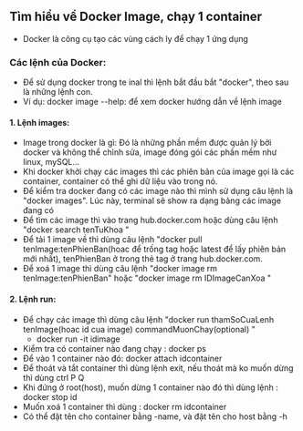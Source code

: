 ## Tìm hiểu về Docker Image, chạy 1 container
- Docker là công cụ tạo các vùng cách ly để chạy 1 ứng dụng

### Các lệnh của Docker:
- Để sử dụng docker trong te inal thì lệnh bắt đầu bắt "docker", theo sau là những lệnh con.
- Ví dụ: docker image --help: để xem docker hướng dẫn về lệnh image
 #### 1. Lệnh images:
  - Image trong docker là gì: Đó là những phần mềm được quản lý bởi docker và không thể chỉnh sửa, image đóng gói các phần mềm như linux, mySQL...
  - Khi docker khởi chạy các images thì các phiên bản của image gọi là các container, container có thể ghi dữ liệu vào trong nó.
  - Để kiểm tra docker đang có các image nào thì mình sử dụng câu lệnh là "docker images". Lúc này, terminal sẽ show ra dạng bảng các image đang có 
  - Để tìm các image thì vào trang hub.docker.com hoặc dùng câu lệnh "docker search tenTuKhoa "
  - Để tải 1 image về thì dùng câu lệnh "docker pull tenImage:tenPhienBan(hoac để trống tag hoặc latest để lấy phiên bản mới nhất), tenPhienBan ở trong thẻ tag ở trang hub.docker.com.
  - Để xoá 1 image thì dùng câu lệnh "docker image rm tenImage:tenPhienBan" hoặc "docker image rm IDImageCanXoa "
#### 2. Lệnh run:
 - Để chạy các image thì dùng câu lệnh "docker run thamSoCuaLenh tenImage(hoac id cua image) commandMuonChay(optional) "
      - docker run -it idimage
 - Kiểm tra có container nào đang chạy : docker ps
 - Để vào 1 container nào đó: docker attach idcontainer
 - Để thoát và tắt container thì dùng lệnh exit, nếu thoát mà ko muốn dừng thì dùng ctrl P Q
 - Khi đứng ở root(host), muốn dừng 1 container nào đó thì dùng lệnh : docker stop id
 - Muốn xoá 1 container thì dùng : docker rm idcontainer
 - Có thể đặt tên cho container bằng -name, và đặt tên cho host bằng -h 



